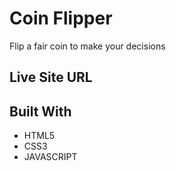 # Coin Flipper
Flip a fair coin to make your decisions

## Live Site URL


## Built With 
- HTML5
- CSS3
- JAVASCRIPT






